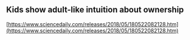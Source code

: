 ## Kids show adult-like intuition about ownership
  
  [https://www.sciencedaily.com/releases/2018/05/180522082128.htm](https://www.sciencedaily.com/releases/2018/05/180522082128.htm)